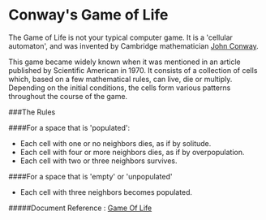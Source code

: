 # Conway's Game of Life

The Game of Life is not your typical computer game. It is a 'cellular automaton', and was invented by
Cambridge mathematician [John Conway](https://en.wikipedia.org/wiki/John_Horton_Conway).

This game became widely known when it was mentioned in an article published by Scientific American in 1970.
It consists of a collection of cells which, based on a few mathematical rules, can live, die or multiply.
Depending on the initial conditions, the cells form various patterns throughout the course of the game.




###The Rules


####For a space that is 'populated':

 - Each cell with one or no neighbors dies, as if by solitude.
 - Each cell with four or more neighbors dies, as if by overpopulation.
 - Each cell with two or three neighbors survives.


####For a space that is 'empty' or 'unpopulated'

 - Each cell with three neighbors becomes populated.



#####Document Reference : [Game Of Life](http://www.bitstorm.org/gameoflife/)